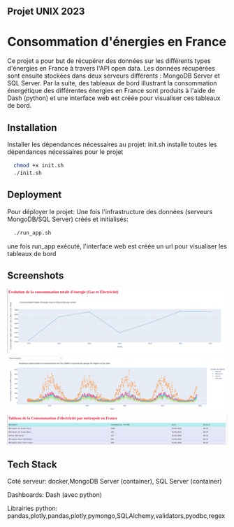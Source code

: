 
## Projet UNIX 2023
# Consommation d'énergies en France

Ce projet a pour but de récupérer des données sur les différents types d'énergies en France à travers l'API open data. Les données récupérées sont ensuite stockées dans deux serveurs différents : MongoDB Server et SQL Server. Par la suite, des tableaux de bord illustrant la consommation énergétique des différentes énergies en France sont produits à l'aide de Dash (python) et une interface web est créée pour visualiser ces tableaux de bord.
## Installation

Installer les dépendances nécessaires au projet:
init.sh installe toutes les dépendances nécessaires pour le projet

```bash
  chmod +x init.sh
  ./init.sh
```

## Deployment

Pour déployer le projet:
Une fois l'infrastructure des données (serveurs MongoDB/SQL Server) créés et initialisés:
```bash
  ./run_app.sh
```
une fois run_app exécuté, l'interface web est créée un url pour visualiser les tableaux de bord


## Screenshots

![App Screenshot](documentation/img/dash_lineplt_ex.png)
![App Screenshot](documentation/img/dash_scatter_ex.png)
![App Screenshot](documentation/img/dash_tab_ex.png)


## Tech Stack
Coté serveur:
docker,MongoDB Server (container), SQL Server (container)

Dashboards:
Dash (avec python)

Librairies python:
pandas,plotly,pandas,plotly,pymongo,SQLAlchemy,validators,pyodbc,regex

